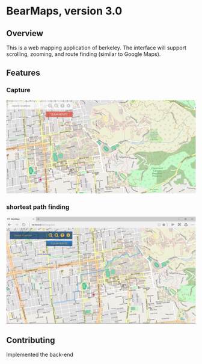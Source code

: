 # <h1>BearMaps, version 3.0 </h1>

## Overview
This is a web mapping application of berkeley. The interface will support scrolling, zooming, and route finding (similar to Google Maps).

## Features
### Capture
[![image](screenshot/Capture.PNG)](#capture)


### shortest path finding
[![image](screenshot/findShortestPath.png)](#capture)

## Contributing
Implemented the back-end